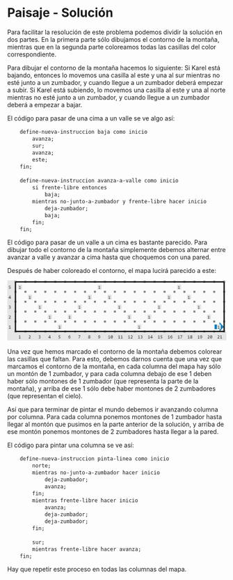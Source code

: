# Paisaje - Solución

Para facilitar la resolución de este problema podemos dividir la solución en dos partes. En la primera parte sólo dibujamos el contorno de la montaña, mientras que en la segunda parte coloreamos todas las casillas del color correspondiente.

Para dibujar el contorno de la montaña hacemos lo siguiente: Si Karel está bajando, entonces lo movemos una casilla al este y una al sur mientras no esté junto a un zumbador, y cuando llegue a un zumbador deberá empezar a subir. Si Karel está subiendo, lo movemos una casilla al este y una al norte mientras no esté junto a un zumbador, y cuando llegue a un zumbador deberá a empezar a bajar.

El código para pasar de una cima a un valle se ve algo así:

```
    define-nueva-instruccion baja como inicio
        avanza;
        sur;
        avanza;
        este;
    fin;

    define-nueva-instruccion avanza-a-valle como inicio
    	si frente-libre entonces
        	baja;
        mientras no-junto-a-zumbador y frente-libre hacer inicio
        	deja-zumbador;
            baja;
        fin;
    fin;
```

El código para pasar de un valle a un cima es bastante parecido. Para dibujar todo el contorno de la montaña simplemente debemos alternar entre avanzar a valle y avanzar a cima hasta que choquemos con una pared.

Después de haber coloreado el contorno, el mapa lucirá parecido a este:

![contorno](contorno.png)

Una vez que hemos marcado el contorno de la montaña debemos colorear las casillas que faltan. Para esto, debemos darnos cuenta que una vez que marcamos el contorno de la montaña, en cada columna del mapa hay sólo un montón de 1 zumbador, y para cada columna debajo de ese 1 deben haber sólo montones de 1 zumbador (que representa la parte de la montaña), y arriba de ese 1 sólo debe haber montones de 2 zumbadores (que representan el cielo).

Así que para terminar de pintar el mundo debemos ir avanzando columna por columna. Para cada columna ponemos montones de 1 zumbador hasta llegar al montón que pusimos en la parte anterior de la solución, y arriba de ese montón ponemos montones de 2 zumbadores hasta llegar a la pared.

El código para pintar una columna se ve así:

```
    define-nueva-instruccion pinta-linea como inicio
    	norte;
        mientras no-junto-a-zumbador hacer inicio
        	deja-zumbador;
            avanza;
        fin;
        mientras frente-libre hacer inicio
        	avanza;
            deja-zumbador;
            deja-zumbador;
        fin;

        sur;
        mientras frente-libre hacer avanza;
    fin;
```

Hay que repetir este proceso en todas las columnas del mapa.
